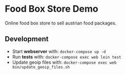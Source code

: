 # Food Box Store Demo

Online food box store to sell austrian food packages.

## Development

* Start **webserver** with: `docker-compose up -d`
* Run **tests** with: `docker-compose exec web lein test`
* Update geoip files with: `docker-compose exec web bin/update_geoip_files.sh`
